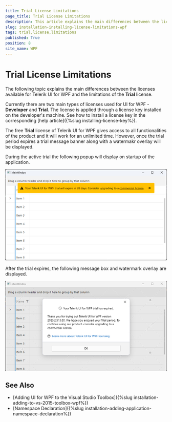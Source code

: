 ```yaml
---
title: Trial License Limitations
page_title: Trial License Limitations
description: This article explains the main differences between the licenses available for the Telerik UI for WPF suite and the limitations of the Trial license.
slug: installation-installing-license-limitations-wpf
tags: trial,license,limitations
published: True
position: 8
site_name: WPF
---
```


# Trial License Limitations

The following topic explains the main differences between the licenses available for Telerik UI for WPF and the limitations of the __Trial__ license.

Currently there are two main types of licenses used for UI for WPF - __Developer__ and __Trial__. The license is applied through a license key installed on the developer's machine. See how to install a license key in the corresponding [help article]({%slug installing-license-key%}).

The free __Trial__ license of Telerik UI for WPF gives access to all functionalities of the product and it will work for an unlimited time. However, once the trial period expires a trial message banner along with a watermakr overlay will be displayed. 

During the active trial the following popup will display on startup of the application.

![A picture showing the trial message dialon](images/installation-installing-license-limitations-0.png)

After the trial expires, the following message box and watermark overlay are displayed.

![A picture showing the trial warning and watermark overlay](images/installation-installing-license-limitations-1.png)

## See Also  
 * [Adding UI for WPF to the Visual Studio Toolbox]({%slug installation-adding-to-vs-2015-toolbox-wpf%}) 
 * [Namespace Declaration]({%slug installation-adding-application-namespace-declaration%})
